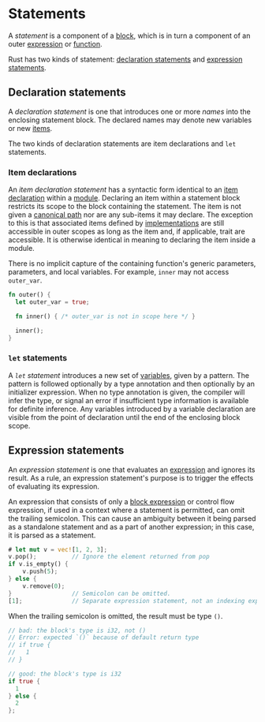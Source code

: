 # Statements

A *statement* is a component of a [block], which is in turn a component of an
outer [expression] or [function].

Rust has two kinds of statement: [declaration
statements](#declaration-statements) and [expression
statements](#expression-statements).

## Declaration statements

A *declaration statement* is one that introduces one or more *names* into the
enclosing statement block. The declared names may denote new variables or new
[items][item].

The two kinds of declaration statements are item declarations and `let`
statements.

### Item declarations

An *item declaration statement* has a syntactic form identical to an
[item declaration][item] within a [module]. Declaring an item within a statement
block restricts its scope to the block containing the statement. The item is not
given a [canonical path] nor are any sub-items it may declare. The exception to
this is that associated items defined by [implementations] are still accessible
in outer scopes as long as the item and, if applicable, trait are accessible.
It is otherwise identical in meaning to declaring the item inside a module.

There is no implicit capture of the containing function's generic parameters,
parameters, and local variables. For example, `inner` may not access
`outer_var`.

```rust
fn outer() {
  let outer_var = true;

  fn inner() { /* outer_var is not in scope here */ }

  inner();
}
```

### `let` statements

A *`let` statement* introduces a new set of [variables], given by a pattern. The
pattern is followed optionally by a type annotation and then optionally by an
initializer expression. When no type annotation is given, the compiler will
infer the type, or signal an error if insufficient type information is
available for definite inference. Any variables introduced by a variable
declaration are visible from the point of declaration until the end of the
enclosing block scope.

## Expression statements

An *expression statement* is one that evaluates an [expression] and ignores its
result. As a rule, an expression statement's purpose is to trigger the effects
of evaluating its expression.

An expression that consists of only a [block expression][block] or control flow
expression, if used in a context where a statement is permitted, can omit the
trailing semicolon. This can cause an ambiguity between it being parsed as a
standalone statement and as a part of another expression; in this case, it is
parsed as a statement.

```rust
# let mut v = vec![1, 2, 3];
v.pop();          // Ignore the element returned from pop
if v.is_empty() {
    v.push(5);
} else {
    v.remove(0);
}                 // Semicolon can be omitted.
[1];              // Separate expression statement, not an indexing expression.
```

When the trailing semicolon is omitted, the result must be type `()`.

```rust
// bad: the block's type is i32, not ()
// Error: expected `()` because of default return type
// if true {
//   1
// }

// good: the block's type is i32
if true {
  1
} else {
  2
};
```

[block]: expressions/block-expr.html
[expression]: expressions.html
[function]: items/functions.html
[item]: items.html
[module]: items/modules.html
[canonical path]: paths.html#canonical-paths
[implementations]: items/implementations.html
[variables]: variables.html